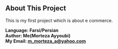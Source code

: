 ## About This Project

This is my first project which is about e commerce.

**Language: Farsi/Persian**<br>
**Author: Me(Morteza Ayyoubi)**<br>
**My Email: <a href="mailto:m_morteza_a@yahoo.com">m_morteza_a@yahoo.com</a>**
